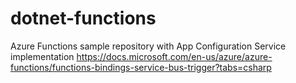 # dotnet-functions
Azure Functions sample repository with App Configuration Service implementation
https://docs.microsoft.com/en-us/azure/azure-functions/functions-bindings-service-bus-trigger?tabs=csharp
